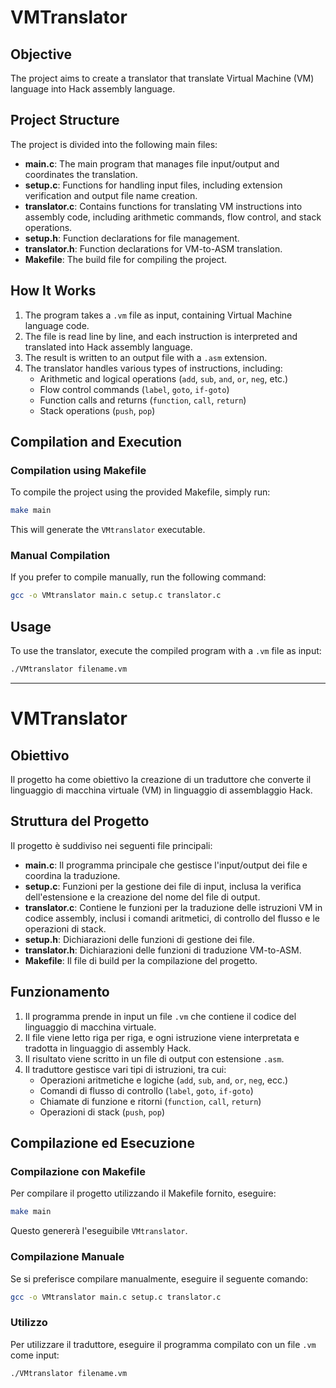 # VMTranslator

## Objective

The project aims to create a translator that translate Virtual Machine (VM) language into Hack assembly language.

## Project Structure

The project is divided into the following main files:

- **main.c**: The main program that manages file input/output and coordinates the translation.
- **setup.c**: Functions for handling input files, including extension verification and output file name creation.
- **translator.c**: Contains functions for translating VM instructions into assembly code, including arithmetic commands, flow control, and stack operations.
- **setup.h**: Function declarations for file management.
- **translator.h**: Function declarations for VM-to-ASM translation.
- **Makefile**: The build file for compiling the project.

## How It Works

1. The program takes a `.vm` file as input, containing Virtual Machine language code.
2. The file is read line by line, and each instruction is interpreted and translated into Hack assembly language.
3. The result is written to an output file with a `.asm` extension.
4. The translator handles various types of instructions, including:
   - Arithmetic and logical operations (`add`, `sub`, `and`, `or`, `neg`, etc.)
   - Flow control commands (`label`, `goto`, `if-goto`)
   - Function calls and returns (`function`, `call`, `return`)
   - Stack operations (`push`, `pop`)

## Compilation and Execution

### Compilation using Makefile

To compile the project using the provided Makefile, simply run:

```sh
make main
```

This will generate the `VMtranslator` executable.

### Manual Compilation

If you prefer to compile manually, run the following command:

```sh
gcc -o VMtranslator main.c setup.c translator.c
```

## Usage

To use the translator, execute the compiled program with a `.vm` file as input:

```sh
./VMtranslator filename.vm
```

------

# VMTranslator

## Obiettivo

Il progetto ha come obiettivo la creazione di un traduttore che converte il linguaggio di macchina virtuale (VM) in linguaggio di assemblaggio Hack.

## Struttura del Progetto

Il progetto è suddiviso nei seguenti file principali:

- **main.c**: Il programma principale che gestisce l'input/output dei file e coordina la traduzione.
- **setup.c**: Funzioni per la gestione dei file di input, inclusa la verifica dell'estensione e la creazione del nome del file di output.
- **translator.c**: Contiene le funzioni per la traduzione delle istruzioni VM in codice assembly, inclusi i comandi aritmetici, di controllo del flusso e le operazioni di stack.
- **setup.h**: Dichiarazioni delle funzioni di gestione dei file.
- **translator.h**: Dichiarazioni delle funzioni di traduzione VM-to-ASM.
- **Makefile**: Il file di build per la compilazione del progetto.

## Funzionamento

1. Il programma prende in input un file `.vm` che contiene il codice del linguaggio di macchina virtuale.
2. Il file viene letto riga per riga, e ogni istruzione viene interpretata e tradotta in linguaggio di assembly Hack.
3. Il risultato viene scritto in un file di output con estensione `.asm`.
4. Il traduttore gestisce vari tipi di istruzioni, tra cui:
   - Operazioni aritmetiche e logiche (`add`, `sub`, `and`, `or`, `neg`, ecc.)
   - Comandi di flusso di controllo (`label`, `goto`, `if-goto`)
   - Chiamate di funzione e ritorni (`function`, `call`, `return`)
   - Operazioni di stack (`push`, `pop`)

## Compilazione ed Esecuzione

### Compilazione con Makefile

Per compilare il progetto utilizzando il Makefile fornito, eseguire:

```sh
make main
```

Questo genererà l'eseguibile `VMtranslator`.

### Compilazione Manuale

Se si preferisce compilare manualmente, eseguire il seguente comando:

```sh
gcc -o VMtranslator main.c setup.c translator.c
```

### Utilizzo

Per utilizzare il traduttore, eseguire il programma compilato con un file `.vm` come input:

```sh
./VMtranslator filename.vm
```
